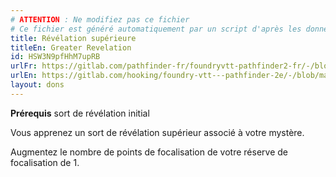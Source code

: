 ```yaml
---
# ATTENTION : Ne modifiez pas ce fichier
# Ce fichier est généré automatiquement par un script d'après les données du module Foundry VTT officiel et de sa traduction
title: Révélation supérieure
titleEn: Greater Revelation
id: HSW3N9pfHhM7upRB
urlFr: https://gitlab.com/pathfinder-fr/foundryvtt-pathfinder2-fr/-/blob/master/data/feats/HSW3N9pfHhM7upRB.htm
urlEn: https://gitlab.com/hooking/foundry-vtt---pathfinder-2e/-/blob/master/packs/data/feats.db/greater-revelation.json
layout: dons
---
```

**Prérequis** sort de révélation initial

Vous apprenez un sort de révélation supérieur associé à votre mystère.

Augmentez le nombre de points de focalisation de votre réserve de focalisation de 1.
